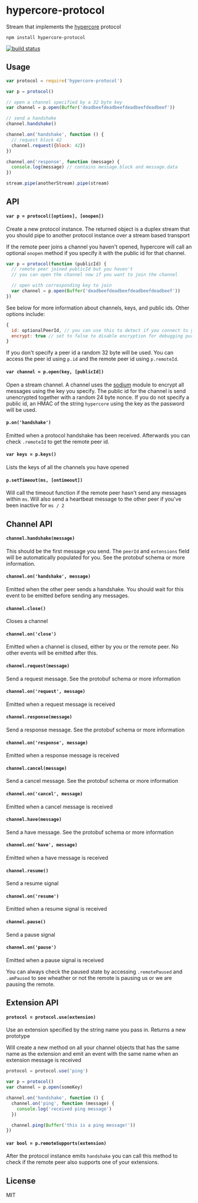 # hypercore-protocol

Stream that implements the [hypercore](https://github.com/mafintosh/hypercore) protocol

```
npm install hypercore-protocol
```

[![build status](https://travis-ci.org/mafintosh/hypercore-protocol.svg?branch=master)](https://travis-ci.org/mafintosh/hypercore-protocol)

## Usage

``` js
var protocol = require('hypercore-protocol')

var p = protocol()

// open a channel specified by a 32 byte key
var channel = p.open(Buffer('deadbeefdeadbeefdeadbeefdeadbeef'))

// send a handshake
channel.handshake()

channel.on('handshake', function () {
  // request block 42
  channel.request({block: 42})
})

channel.on('response', function (message) {
  console.log(message) // contains message.block and message.data
})

stream.pipe(anotherStream).pipe(stream)
```

## API

#### `var p = protocol([options], [onopen])`

Create a new protocol instance. The returned object is a duplex stream
that you should pipe to another protocol instance over a stream based transport

If the remote peer joins a channel you haven't opened, hypercore will call an optional `onopen`
method if you specify it with the public id for that channel.

``` js
var p = protocol(function (publicId) {
  // remote peer joined publicId but you haven't
  // you can open the channel now if you want to join the channel

  // open with corresponding key to join
  var channel = p.open(Buffer('deadbeefdeadbeefdeadbeefdeadbeef'))
})
```

See below for more information about channels, keys, and public ids.
Other options include:

``` js
{
  id: optionalPeerId, // you can use this to detect if you connect to yourself
  encrypt: true // set to false to disable encryption for debugging purposes
}
```

If you don't specify a peer id a random 32 byte will be used.
You can access the peer id using `p.id` and the remote peer id using `p.remoteId`.

#### `var channel = p.open(key, [publicId])`

Open a stream channel. A channel uses the [sodium](https://github.com/mafintosh/sodium-prebuilt) module to encrypt all messages using the key you specify. The public id for the channel is send unencrypted together with a random 24 byte nonce. If you do not specify a public id, an HMAC of the string `hypercore` using the key as the password will be used.

#### `p.on('handshake')`

Emitted when a protocol handshake has been received. Afterwards you can check `.remoteId` to get the remote peer id.

#### `var keys = p.keys()`

Lists the keys of all the channels you have opened

#### `p.setTimeout(ms, [ontimeout])`

Will call the timeout function if the remote peer
hasn't send any messages within `ms`. Will also send a heartbeat
message to the other peer if you've been inactive for `ms / 2`

## Channel API

#### `channel.handshake(message)`

This should be the first message you send. The `peerId` and `extensions` field
will be automatically populated for you. See the protobuf schema or more information.

#### `channel.on('handshake', message)`

Emitted when the other peer sends a handshake. You should wait for this event
to be emitted before sending any messages.

#### `channel.close()`

Closes a channel

#### `channel.on('close')`

Emitted when a channel is closed, either by you or the remote peer.
No other events will be emitted after this.

#### `channel.request(message)`

Send a request message. See the protobuf schema or more information

#### `channel.on('request', message)`

Emitted when a request message is received

#### `channel.response(message)`

Send a response message. See the protobuf schema or more information

#### `channel.on('response', message)`

Emitted when a response message is received

#### `channel.cancel(message)`

Send a cancel message. See the protobuf schema or more information

#### `channel.on('cancel', message)`

Emitted when a cancel message is received

#### `channel.have(message)`

Send a have message. See the protobuf schema or more information

#### `channel.on('have', message)`

Emitted when a have message is received

#### `channel.resume()`

Send a resume signal

#### `channel.on('resume')`

Emitted when a resume signal is received

#### `channel.pause()`

Send a pause signal

#### `channel.on('pause')`

Emitted when a pause signal is received

You can always check the paused state by accessing `.remotePaused` and `.amPaused`
to see wheather or not the remote is pausing us or we are pausing the remote.

## Extension API

#### `protocol = protocol.use(extension)`

Use an extension specified by the string name you pass in. Returns a new prototype

Will create a new method on all your channel objects that has the same name as the extension
and emit an event with the same name when an extension message is received

``` js
protocol = protocol.use('ping')

var p = protocol()
var channel = p.open(someKey)

channel.on('handshake', function () {
  channel.on('ping', function (message) {
    console.log('received ping message')
  })

  channel.ping(Buffer('this is a ping message!'))
})
```

#### `var bool = p.remoteSupports(extension)`

After the protocol instance emits `handshake` you can call this method to check
if the remote peer also supports one of your extensions.

## License

MIT
